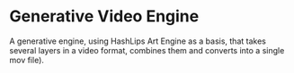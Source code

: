 # Generative Video Engine
A generative engine, using HashLips Art Engine as a basis, that takes several layers in a video format, combines them and converts into a single mov file).
